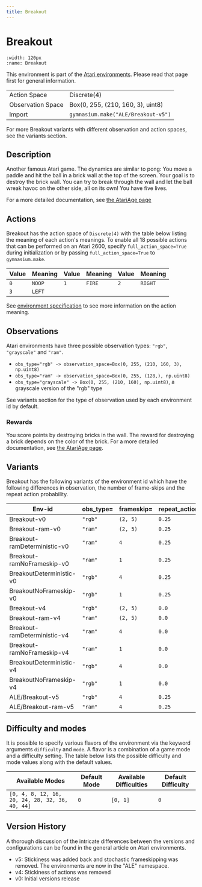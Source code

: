 ```yaml
---
title: Breakout
---
```


# Breakout

```{figure} ../_static/videos/environments/breakout.gif
:width: 120px
:name: Breakout
```

This environment is part of the <a href='..'>Atari environments</a>. Please read that page first for general information.

|   |   |
|---|---|
| Action Space | Discrete(4) |
| Observation Space | Box(0, 255, (210, 160, 3), uint8) |
| Import | `gymnasium.make("ALE/Breakout-v5")` |

For more Breakout variants with different observation and action spaces, see the variants section.

## Description

Another famous Atari game. The dynamics are similar to pong: You move a paddle and hit the ball in a brick wall at the top of the screen. Your goal is to destroy the brick wall. You can try to break through the wall and let the ball wreak havoc on the other side, all on its own! You have five lives.

For a more detailed documentation, see [the AtariAge page](https://atariage.com/manual_html_page.php?SoftwareID=889)

## Actions

Breakout has the action space of `Discrete(4)` with the table below listing the meaning of each action's meanings.
To enable all 18 possible actions that can be performed on an Atari 2600, specify `full_action_space=True` during
initialization or by passing `full_action_space=True` to `gymnasium.make`.

| Value   | Meaning   | Value   | Meaning   | Value   | Meaning   |
|---------|-----------|---------|-----------|---------|-----------|
| `0`     | `NOOP`    | `1`     | `FIRE`    | `2`     | `RIGHT`   |
| `3`     | `LEFT`    |         |           |         |           |

See [environment specification](../env-spec) to see more information on the action meaning.

## Observations

Atari environments have three possible observation types: `"rgb"`, `"grayscale"` and `"ram"`.

- `obs_type="rgb" -> observation_space=Box(0, 255, (210, 160, 3), np.uint8)`
- `obs_type="ram" -> observation_space=Box(0, 255, (128,), np.uint8)`
- `obs_type="grayscale" -> Box(0, 255, (210, 160), np.uint8)`, a grayscale version of the "rgb" type

See variants section for the type of observation used by each environment id by default.

### Rewards

You score points by destroying bricks in the wall. The reward for destroying a brick depends on the color of the brick.
For a more detailed documentation, see [the AtariAge page](https://atariage.com/manual_html_page.php?SoftwareID=889).

## Variants

Breakout has the following variants of the environment id which have the following differences in observation,
the number of frame-skips and the repeat action probability.

| Env-id                       | obs_type=   | frameskip=   | repeat_action_probability=   |
|------------------------------|-------------|--------------|------------------------------|
| Breakout-v0                  | `"rgb"`     | `(2, 5)`     | `0.25`                       |
| Breakout-ram-v0              | `"ram"`     | `(2, 5)`     | `0.25`                       |
| Breakout-ramDeterministic-v0 | `"ram"`     | `4`          | `0.25`                       |
| Breakout-ramNoFrameskip-v0   | `"ram"`     | `1`          | `0.25`                       |
| BreakoutDeterministic-v0     | `"rgb"`     | `4`          | `0.25`                       |
| BreakoutNoFrameskip-v0       | `"rgb"`     | `1`          | `0.25`                       |
| Breakout-v4                  | `"rgb"`     | `(2, 5)`     | `0.0`                        |
| Breakout-ram-v4              | `"ram"`     | `(2, 5)`     | `0.0`                        |
| Breakout-ramDeterministic-v4 | `"ram"`     | `4`          | `0.0`                        |
| Breakout-ramNoFrameskip-v4   | `"ram"`     | `1`          | `0.0`                        |
| BreakoutDeterministic-v4     | `"rgb"`     | `4`          | `0.0`                        |
| BreakoutNoFrameskip-v4       | `"rgb"`     | `1`          | `0.0`                        |
| ALE/Breakout-v5              | `"rgb"`     | `4`          | `0.25`                       |
| ALE/Breakout-ram-v5          | `"ram"`     | `4`          | `0.25`                       |

## Difficulty and modes

It is possible to specify various flavors of the environment via the keyword arguments `difficulty` and `mode`.
A flavor is a combination of a game mode and a difficulty setting. The table below lists the possible difficulty and mode values
along with the default values.

| Available Modes                                 | Default Mode   | Available Difficulties   | Default Difficulty   |
|-------------------------------------------------|----------------|--------------------------|----------------------|
| `[0, 4, 8, 12, 16, 20, 24, 28, 32, 36, 40, 44]` | `0`            | `[0, 1]`                 | `0`                  |

## Version History

A thorough discussion of the intricate differences between the versions and configurations can be found in the general article on Atari environments.

* v5: Stickiness was added back and stochastic frameskipping was removed. The environments are now in the "ALE" namespace.
* v4: Stickiness of actions was removed
* v0: Initial versions release
